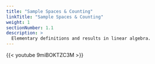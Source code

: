 ```yaml
---
title: "Sample Spaces & Counting"
linkTitle: "Sample Spaces & Counting"
weight: 1
sectionNumber: 1.1
description: >
  Elementary definitions and results in linear algebra.
---
```


{{< youtube 9miBOKTZC3M >}}
